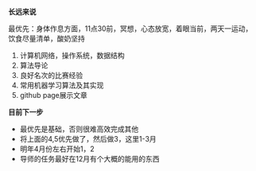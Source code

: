 **长远来说**

最优先：身体作息方面，11点30前，冥想，心态放宽，着眼当前，两天一运动，饮食尽量清单，酸奶坚持

1. 计算机网络，操作系统，数据结构
2. 算法导论
3. 良好名次的比赛经验
4. 常用机器学习算法及其实现
5. github page展示文章


**目前下一步**

- 最优先是基础，否则很难高效完成其他
- 将上面的4,5优先做了，然后做3，这里1-3月
- 明年4月份左右开始1，2
- 导师的任务最好在12月有个大概的能用的东西
